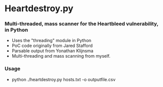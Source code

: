 Heartdestroy.py
============

### Multi-threaded, mass scanner for the Heartbleed vulnerability, in Python

- Uses the "threading" module in Python
- PoC code originally from Jared Stafford
- Parsable output from Yonathan Klijnsma
- Multi-threading and mass scanning from myself.

### Usage

- python ./heartdestroy.py hosts.txt -o outputfile.csv

